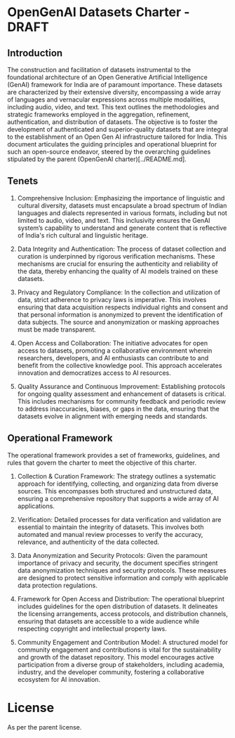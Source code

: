 # OpenGenAI Datasets Charter - DRAFT

## Introduction 

The construction and facilitation of datasets instrumental to the foundational architecture of an Open Generative Artificial Intelligence (GenAI) framework for India are of paramount importance. 
These datasets are characterized by their extensive diversity, encompassing a wide array of languages and vernacular expressions across multiple modalities, including audio, video, and text. 
This text outlines the methodologies and strategic frameworks employed in the aggregation, refinement, authentication, and distribution of datasets. 
The objective is to foster the development of authenticated and superior-quality datasets that are integral to the establishment of an Open Gen AI infrastructure tailored for India. 
This document articulates the guiding principles and operational blueprint for such an open-source endeavor, steered by the overarching guidelines stipulated by the parent (OpenGenAI charter)[../README.md].

## Tenets 
1. Comprehensive Inclusion: Emphasizing the importance of linguistic and cultural diversity, datasets must encapsulate a broad spectrum of Indian languages and dialects represented in various formats, including but not limited to audio, video, and text. This inclusivity ensures the GenAI system’s capability to understand and generate content that is reflective of India's rich cultural and linguistic heritage.

1. Data Integrity and Authentication: The process of dataset collection and curation is underpinned by rigorous verification mechanisms. These mechanisms are crucial for ensuring the authenticity and reliability of the data, thereby enhancing the quality of AI models trained on these datasets.

1. Privacy and Regulatory Compliance: In the collection and utilization of data, strict adherence to privacy laws is imperative. This involves ensuring that data acquisition respects individual rights and consent and that personal information is anonymized to prevent the identification of data subjects. The source and anonymization or masking approaches must be made transparent.

1. Open Access and Collaboration: The initiative advocates for open access to datasets, promoting a collaborative environment wherein researchers, developers, and AI enthusiasts can contribute to and benefit from the collective knowledge pool. This approach accelerates innovation and democratizes access to AI resources.

1. Quality Assurance and Continuous Improvement: Establishing protocols for ongoing quality assessment and enhancement of datasets is critical. This includes mechanisms for community feedback and periodic review to address inaccuracies, biases, or gaps in the data, ensuring that the datasets evolve in alignment with emerging needs and standards.

## Operational Framework 
The operational framework provides a set of frameworks, guidelines, and rules that govern the charter to meet the objective of this charter. 


1. Collection & Curation Framework: The strategy outlines a systematic approach for identifying, collecting, and organizing data from diverse sources. This encompasses both structured and unstructured data, ensuring a comprehensive repository that supports a wide array of AI applications.

1. Verification: Detailed processes for data verification and validation are essential to maintain the integrity of datasets. This involves both automated and manual review processes to verify the accuracy, relevance, and authenticity of the data collected.

1. Data Anonymization and Security Protocols: Given the paramount importance of privacy and security, the document specifies stringent data anonymization techniques and security protocols. These measures are designed to protect sensitive information and comply with applicable data protection regulations.

1. Framework for Open Access and Distribution: The operational blueprint includes guidelines for the open distribution of datasets. It delineates the licensing arrangements, access protocols, and distribution channels, ensuring that datasets are accessible to a wide audience while respecting copyright and intellectual property laws.

1. Community Engagement and Contribution Model: A structured model for community engagement and contributions is vital for the sustainability and growth of the dataset repository. This model encourages active participation from a diverse group of stakeholders, including academia, industry, and the developer community, fostering a collaborative ecosystem for AI innovation.

# License 
As per the parent license.
